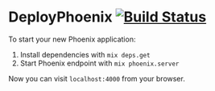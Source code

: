 # DeployPhoenix [![Build Status](https://drone.xtity.com/api/badge/github.com/xtity/deploy_phoenix/status.svg?branch=master&dummy=dummy)](https://drone.xtity.com/github.com/xtity/deploy_phoenix)

To start your new Phoenix application:

1. Install dependencies with `mix deps.get`
2. Start Phoenix endpoint with `mix phoenix.server`

Now you can visit `localhost:4000` from your browser.

